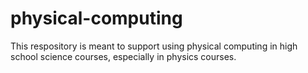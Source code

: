 # physical-computing

This respository is meant to support using physical computing in high school science courses, especially in physics courses.
